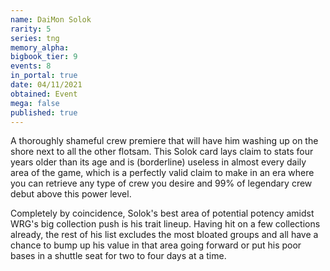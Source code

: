 ```yaml
---
name: DaiMon Solok
rarity: 5
series: tng
memory_alpha:
bigbook_tier: 9
events: 8
in_portal: true
date: 04/11/2021
obtained: Event
mega: false
published: true
---
```


A thoroughly shameful crew premiere that will have him washing up on the shore next to all the other flotsam. This Solok card lays claim to stats four years older than its age and is (borderline) useless in almost every daily area of the game, which is a perfectly valid claim to make in an era where you can retrieve any type of crew you desire and 99% of legendary crew debut above this power level.

Completely by coincidence, Solok's best area of potential potency amidst WRG's big collection push is his trait lineup. Having hit on a few collections already, the rest of his list excludes the most bloated groups and all have a chance to bump up his value in that area going forward or put his poor bases in a shuttle seat for two to four days at a time.
